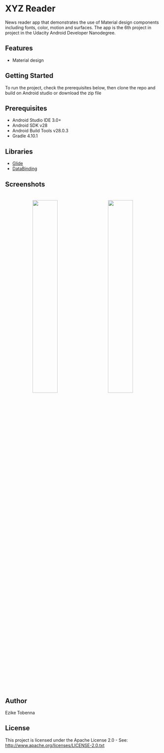 # XYZ Reader
News reader app that demonstrates the use of Material design components including fonts, color, motion and surfaces.
The app is the 6th project in project in the Udacity Android Developer Nanodegree.

## Features
* Material design

## Getting Started
To run the project, check the prerequisites below, then clone the repo and build
 on Android studio or download the zip file

## Prerequisites
*   Android Studio IDE 3.0+
*   Android SDK v28
*   Android Build Tools v28.0.3
*   Gradle 4.10.1

## Libraries
*   [Glide](https://github.com/bumptech/glide)
*   [DataBinding](https://developer.android.com/topic/libraries/data-binding)

<h2 align="left">Screenshots</h2>
<h4 align="center">
<img src="https://res.cloudinary.com/diixxqjcx/image/upload/v1548799848/xyz_main.jpg" width="40%" vspace="20" hspace="20">
<img src="https://res.cloudinary.com/diixxqjcx/image/upload/v1548799850/xyz_detail2.jpg" width="40%" vspace="20" hspace="20">

## Author
Ezike Tobenna

## License
This project is licensed under the Apache License 2.0 - See: http://www.apache.org/licenses/LICENSE-2.0.txt

